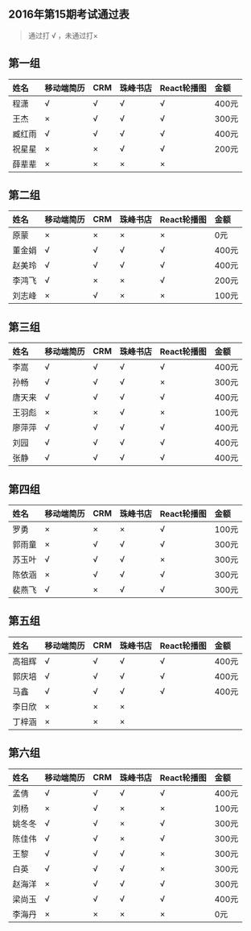 ##  2016年第15期考试通过表
>  通过打 √ ，未通过打×
## 第一组
|姓名|移动端简历|CRM|珠峰书店|React轮播图|金额|
|:----|:----|:----|:----|:----|:----|
|程潇|√|√|√|√|400元|
|王杰|×|√|√|√|300元|
|臧红雨|√|√|√|√|400元|
|祝星星|×|×|√|√|200元|
|薛辈辈|×|×|×|×||

## 第二组
|姓名|移动端简历|CRM|珠峰书店|React轮播图|金额|
|:----|:----|:----|:----|:----|:----|
|原蒙|×|×|×|×|0元|
|董金娟|√|√|√|√|400元|
|赵美玲|√|√|√|√|400元|
|李鸿飞|√|×|×|√|200元|
|刘志峰|×|√|×|×|100元|

## 第三组
|姓名|移动端简历|CRM|珠峰书店|React轮播图|金额|
|:----|:----|:----|:----|:----|:----|
|李嵩|√|√|√|√|400元|
|孙畅|√|√|√|×|300元|
|唐天来|√|√|√|√|400元|
|王羽彪|×|×|√|×|100元|
|廖萍萍|√|√|√|√|400元|
|刘园|√|√|√|√|400元|
|张静|√|√|√|√|400元|

## 第四组
|姓名|移动端简历|CRM|珠峰书店|React轮播图|金额|
|:----|:----|:----|:----|:----|:----|
|罗勇|×|×|×|√|100元|
|郭雨童|×|√|√|√|300元|
|苏玉叶|√|√|√|×|300元|
|陈依涵|×|√|√|√|300元|
|裴燕飞|√|×|√|√|300元|

## 第五组
|姓名|移动端简历|CRM|珠峰书店|React轮播图|金额|
|:----|:----|:----|:----|:----|:----|
|高祖辉|√|√|√|√|400元|
|郭庆培|√|√|√|√|400元|
|马鑫|√|√|√|√|400元|
|李日欣|×|×|×|||
|丁梓涵|×|×|×|||

## 第六组
|姓名|移动端简历|CRM|珠峰书店|React轮播图|金额|
|:----|:----|:----|:----|:----|:----|
|孟倩|√|√|√|√|400元|
|刘杨|×|√|×|×|100元|
|姚冬冬|√|√|×|√|300元|
|陈佳伟|√|√|×|√|300元|
|王黎|√|√|√|×|300元|
|白英|√|√|√|×|300元|
|赵海洋|×|√|√|√|300元|
|梁尚玉|√|√|√|√|400元|
|李海丹|×|×|×|×|0元|
